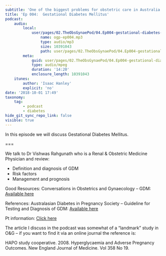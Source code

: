 ```yaml
---
subtitle: 'One of the biggest problems for obstetric care in Australia'
title: 'Ep 004:  Gestational Diabetes Mellitus'
podcast:
    audio:
        local:
            user/pages/02.TheObsGynaePod/04.Ep004-gestational-diabetes-mellitus/ogp-ep004.mp3:
                name: ogp-ep004.mp3
                type: audio/mp3
                size: 10391043
                path: user/pages/02.TheObsGynaePod/04.Ep004-gestational-diabetes-mellitus/ogp-ep004.mp3
        meta:
            guid: user/pages/02.TheObsGynaePod/04.Ep004-gestational-diabetes-mellitus/ogp-ep004.mp3
            type: audio/mpeg
            duration: '14:20'
            enclosure_length: 10391043
    itunes:
        author: 'Isaac Hanley'
        explicit: 'no'
date: '2018-10-01 17:49'
taxonomy:
    tag:
        - podcast
        - diabetes
hide_git_sync_repo_link: false
visible: true
---
```


In this episode we will discuss Gestational Diabetes Mellitus.

===

We talk to Dr Vishwas Rahgunath who is a Renal & Obstetric Medicine Physician and review:
* Definition and diagnosis of GDM
* Risk factors
* Management and prognosis

Good Resources:
Conversations in Obstetrics and Gynaecology – GDM: [Available here](https://cog.podbean.com/e/cog2-gestational-diabetes/)

References:
Australasian Diabetes in Pregnancy Society – Guideline for Testing and Diagnosis of GDM: [Available here](https://adips.org/downloads/2014ADIPSGDMGuidelinesV18.11.2014_000.pdf)

Pt information: [Click here](https://adips.org/resources-pregnancy-and-diabetes.asp)

The article I discuss in the podcast was somewhat of a “landmark” study in O&G – if you want to find it via an online journal the reference is:

HAPO study cooperative. 2008. Hyperglycaemia and Adverse Pregnancy Outcomes. New England Journal of Medicine. Vol 358 No 19.